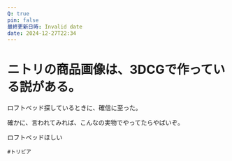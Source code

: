 ```yaml
---
Q: true
pin: false
最終更新日時: Invalid date
date: 2024-12-27T22:34
---
```

# ニトリの商品画像は、3DCGで作っている説がある。

ロフトベッド探しているときに、確信に至った。

確かに、言われてみれば、こんなの実物でやってたらやばいぞ。

ロフトベッドほしい

`#トリビア`